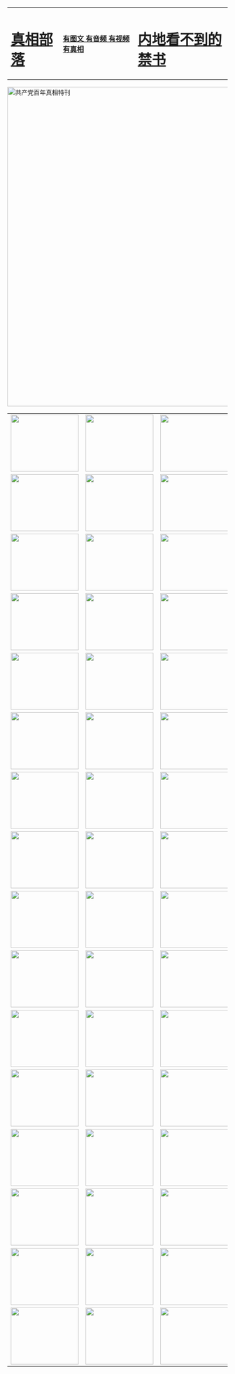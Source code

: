 <table>
<tr>

<td>
	<H1><a href="http://s91.crownka.com/zx/">真相部落</a></H1>
</td>
<td>
	<H4><a href="http://s91.crownka.com/zx/">有图文 有音频 有视频 有真相</a></H4>
</td>
<td>
	<H1><a href="http://s91.crownka.com/book/"> 内地看不到的禁书</a></H1>
</td>
</tr>
</table>

 <div ><a href="http://s91.crownka.com/zx/bngcd/"><img src="http://s91.crownka.com/zx/bngcd/gcdbnzx.jpg" width="730"  border="0" alt="共产党百年真相特刊"></a></div>

<table>
<tr>
	<td><a href="http://f19.ncstation.com/xtr/107/"><img  src ="http://f19.ncstation.com/pic/2017/02/107.jpg" width="155px" height="130px"></a></td>
	<td><a href="http://f19.ncstation.com/xtr/829/"><img src ="http://f19.ncstation.com/pic/2017/02/829.jpg" width="155px" height="130px"></a></td>
	<td><a href="http://f19.ncstation.com/xtr/69/"><img  src ="http://f19.ncstation.com/pic/2017/02/69.jpg" width="155px" height="130px"></a></td>
	<td><a href="http://f19.ncstation.com/xtr/99/"><img  src ="http://f19.ncstation.com/pic/2017/02/99.jpg" width="155px" height="130px"></a></td>
</tr>
<tr>
	<td><a href="http://f19.ncstation.com/xtr/40/"><img  src ="http://f19.ncstation.com/pic/2017/02/40.jpg" width="155px" height="130px"></a></td>
	<td><a href="http://f19.ncstation.com/xtr/20/"><img  src ="http://f19.ncstation.com/pic/2017/02/20.jpg" width="155px" height="130px"></a></td>
	<td><a href="http://f19.ncstation.com/xtr/81/"><img  src ="http://f19.ncstation.com/pic/2017/02/81.jpg" width="155px" height="130px"></a></td>
	<td><a href="http://f19.ncstation.com/xtr/2/"><img  src ="http://f19.ncstation.com/pic/2017/02/2.jpg" width="155px" height="130px"></a></td>
</tr>
<tr>
	<td><a href="http://f19.ncstation.com/xtr/86/"><img  src ="http://f19.ncstation.com/pic/2017/02/86.jpg" width="155px" height="130px"></a></td>
	<td><a href="http://f19.ncstation.com/xtr/109/"><img  src ="http://f19.ncstation.com/pic/2017/02/109.jpg" width="155px" height="130px"></a></td>
	<td><a href="http://f19.ncstation.com/xtr/1378/"><img  src ="http://f19.ncstation.com/pic/2017/02/1378.jpg" width="155px" height="130px"></a></td>
	<td><a href="http://f19.ncstation.com/xtr/57/"><img  src ="http://f19.ncstation.com/pic/2017/02/57.jpg" width="155px" height="130px"></a></td>
</tr>
<tr>
	<td><a href="http://f19.ncstation.com/xtr/1219/"><img  src ="http://f19.ncstation.com/pic/2017/02/1219.jpg" width="155px" height="130px"></a></td>
	<td><a href="http://f19.ncstation.com/xtr/1220/"><img  src ="http://f19.ncstation.com/pic/2017/02/1220.jpg" width="155px" height="130px"></a></td>
	<td><a href="http://f19.ncstation.com/xtr/1221/"><img  src ="http://f19.ncstation.com/pic/2017/02/1221.jpg" width="155px" height="130px"></a></td>
	<td><a href="http://f19.ncstation.com/xtr/51/"><img  src ="http://f19.ncstation.com/pic/2017/02/51.jpg" width="155px" height="130px"></a></td>
</tr>
<tr>
	<td><a href="http://f19.ncstation.com/xtr/1055/"><img  src ="http://f19.ncstation.com/pic/2017/02/1055.jpg" width="155px" height="130px"></a></td>
	<td><a href="http://f19.ncstation.com/xtr/611/"><img  src ="http://f19.ncstation.com/pic/2017/02/611.jpg" width="155px" height="130px"></a></td>
	<td><a href="http://f19.ncstation.com/xtr/1121/"><img  src ="http://f19.ncstation.com/pic/2017/02/1121.jpg" width="155px" height="130px"></a></td>
	<td><a href="http://f19.ncstation.com/xtr/610/"><img  src ="http://f19.ncstation.com/pic/2017/02/610.jpg" width="155px" height="130px"></a></td>
</tr>
<tr>
	<td><a href="http://f19.ncstation.com/xtr/1128/"><img  src ="http://f19.ncstation.com/pic/2017/02/1128.jpg" width="155px" height="130px"></a></td>
	<td><a href="http://f19.ncstation.com/xtr/1395/"><img  src ="http://f19.ncstation.com/pic/2017/02/1406.jpg" width="155px" height="130px"></a></td>
	<td><a href="http://f19.ncstation.com/xtr/1407/"><img  src ="http://f19.ncstation.com/pic/2017/02/1407.jpg" width="155px" height="130px"></a></td>
	<td><a href="http://f19.ncstation.com/xtr/934/"><img  src ="http://f19.ncstation.com/pic/2017/02/934.jpg" width="155px" height="130px"></a></td>
</tr>
<tr>
	<td><a href="http://f19.ncstation.com/xtr/641/"><img  src ="http://f19.ncstation.com/pic/2017/02/641.jpg" width="155px" height="130px"></a></td>
	<td><a href="http://f19.ncstation.com/xtr/949/"><img  src ="http://f19.ncstation.com/pic/2017/02/949.jpg" width="155px" height="130px"></a></td>
	<td><a href="http://f19.ncstation.com/xtr/112/"><img  src ="http://f19.ncstation.com/pic/2017/02/112.jpg" width="155px" height="130px"></a></td>
	<td><a href="http://f19.ncstation.com/xtr/812/"><img  src ="http://f19.ncstation.com/pic/2017/02/812.jpg" width="155px" height="130px"></a></td>
</tr>
<tr>
	<td><a href="http://f19.ncstation.com/xtr/103/"><img  src ="http://f19.ncstation.com/pic/2017/02/103.jpg" width="155px" height="130px"></a></td>
	<td><a href="http://f19.ncstation.com/xtr/3/"><img  src ="http://f19.ncstation.com/pic/2017/02/3.jpg" width="155px" height="130px"></a></td>
	<td><A href="http://f19.ncstation.com/mp4/zx/2015/11/Lkmtt.mp4" target="_blank" title="莲开满天庭"><img  src="http://f19.ncstation.com/pic/2015/11/Lkmtt3480_jssor.jpg"  width="155px" height="130px"></A></td>
	<td><A href="http://f19.ncstation.com/mp4/zx/2015/11/2013513.mp4" target="_blank" title="飞旋的法轮"><img  src="http://f19.ncstation.com/pic/2015/11/falun480_jssor.jpg"  width="155px" height="130px"></A></td>
</tr>
<tr>
	<td><A href="http://f19.ncstation.com/mp4/zx/2015/11/NYParade.mp4" target="_blank" title="2004年4月10日法轮功纽约大游行"><img  src="http://f19.ncstation.com/pic/2015/11/nyparade480_jssor.jpg"  width="155px" height="130px"></A></td>
	<td><A href="http://f19.ncstation.com/mp4/news617/2015/05/WEB_s28093.mp4" target="_blank" title="2015年世界法轮大法日特别报导"><img  src="http://f19.ncstation.com/pic/2015/11/p6752711a666997037_jssor.jpg"  width="155px" height="130px"></A></td>
	<td><A href="http://f19.ncstation.com/mp4/news829/2015/11/30211_326650.mp4" target="_blank" title="沧州绑架案连审四天 民众抹泪称审好人"><img  src="http://f19.ncstation.com/pic/2015/11/changzhou2480_jssor.jpg"  width="155px" height="130px"></A></td>
	<td><A href="http://f19.ncstation.com/mp4/mhph/2015/10/changzhou.mp4" target="_blank" title="沧州真相--狮城血泪"><img  src="http://f19.ncstation.com/pic/2015/11/changzhou480_jssor.jpg"  width="155px" height="130px"></A></td>
</tr>
<tr>
	<td><A href="http://f19.ncstation.com/mp4/mhjd/mhjd_55.mp4" target="_blank" title="正义律师与无罪辩护"><img  src="http://f19.ncstation.com/pic/2015/11/wzbh480_jssor.jpg"  width="155px" height="130px"></A></td>
	<td><A href="http://f19.ncstation.com/mp4/zx/2015/11/layerkcs.mp4" target="_blank" title="中国的良心--高智晟律师"><img  src="http://f19.ncstation.com/pic/2015/11/layerkcs2480_jssor.jpg"  width="155px" height="130px"></A></td>
	<td><A href="http://f19.ncstation.com/mp4/mhph/2015/10/szxl.mp4" target="_blank" title="神州血泪--北京、大庆、广东、哈尔滨"><img  src="http://f19.ncstation.com/pic/2015/11/szxl480_jssor.jpg"  width="155px" height="130px"></A></td>
	<td><A href="http://f19.ncstation.com/mp4/zx/2015/11/TangShanFFXS.mp4" target="_blank" title="真相纪录片：凤凰新生"><img  src="http://f19.ncstation.com/pic/2015/11/fhxs2480_jssor.jpg"  width="155px" height="130px"></A></td>
</tr>
<tr>
	<td><A href="http://f19.ncstation.com/mp4/zx/2015/11/jidong.mp4" target="_blank" title="冀东监狱的罪恶"><img  src="http://f19.ncstation.com/pic/2015/11/jidong480_jssor.jpg"  width="155px" height="130px"></A></td>
	<td><A href="http://f19.ncstation.com/mp4/mhph/2015/10/tangshan.mp4" target="_blank" title="凤凰血泪"><img  src="http://f19.ncstation.com/pic/2015/11/tangshan480_jssor.jpg"  width="155px" height="130px"></A>
					</div></td>
	<td>	<A href="http://f19.ncstation.com/mp4/mhph/2015/10/zfxtzxl.mp4" target="_blank" title="政法系统罪行录--唐山篇"><img  src="http://f19.ncstation.com/pic/2015/11/zfxtzxl480_jssor.jpg"  width="155px" height="130px"></A></td>
	<td><A href="http://f19.ncstation.com/mp4/mhph/2015/10/QDBG.mp4" target="_blank" title="青岛悲歌"><img  src="http://f19.ncstation.com/pic/2015/10/qdbg2480_jssor.jpg"  width="155px" height="130px"></A></td>
</tr>
<tr>
	<td><A href="http://f19.ncstation.com/mp4/mhph/2015/10/huludao.mp4" target="_blank" title="葫芦岛永恒的见证"><img  src="http://f19.ncstation.com/pic/2015/10/huludao480_jssor.jpg"  width="155px" height="130px"></A></td>
	<td><A href="http://f19.ncstation.com/mp4/mhph/2015/10/qbzx.mp4" target="_blank" title="湖畔泉边听真相-济南泉城的传奇"><img  src="http://f19.ncstation.com/pic/2015/10/hupan480_jssor.jpg"  width="155px" height="130px"></A></td>
	<td><A href="http://f19.ncstation.com/mp4/mhph/2015/10/baoding_dvd_v2.mp4" target="_blank" title="燕赵悲歌"><img  src="http://f19.ncstation.com/pic/2015/10/yzbg480_jssor.jpg"  width="155px" height="130px"></A></td>
	<td><A href="http://f19.ncstation.com/mp4/zx/2015/11/meihuashi_complete_ED2.0.mp4" target="_blank" title="梅花诗完整版"><img  src="http://f19.ncstation.com/pic/2015/11/mhs480_jssor.jpg"  width="155px" height="130px"></A></td>
</tr>
<tr>
	<td><A href="http://f19.ncstation.com/mp4/zx/2015/11/fengbei512k.mp4" target="_blank" title="丰碑"><img  src="http://f19.ncstation.com/pic/2015/11/fongbei480_jssor.jpg"  width="155px" height="130px"></A></td>
	<td><A href="http://f19.ncstation.com/mp4/zx/2015/11/fytdxComplete.mp4" target="_blank" title="风雨天地行全集"><img  src="http://f19.ncstation.com/pic/2015/11/fytdxWhite480_jssor.jpg"  width="155px" height="130px"></A></td>
	<td><A href="http://f19.ncstation.com/mp4/zx/2015/11/JianZheng.mp4" target="_blank" title="见证"><img  src="http://f19.ncstation.com/pic/2015/11/witness480_jssor.jpg"  width="155px" height="130px"></A></td>
	<td><A href="http://f19.ncstation.com/mp4/mhph/2015/10/hcym.mp4" target="_blank" title="红朝阴谋"><img  src="http://f19.ncstation.com/pic/2015/10/hcym480_jssor.jpg"  width="155px" height="130px"></A></td>
</tr>
<tr>
	<td><A href="http://f19.ncstation.com/mp4/zx/2015/11/zfzxPalV3.mp4" target="_blank" title="是自焚还是骗局"><img  src="http://f19.ncstation.com/pic/2015/11/zfzx4805_jssor.jpg"  width="155px" height="130px"></A></td>
	<td><A href="http://f19.ncstation.com/mp4/zx/2015/11/lsdspMsyTd.mp4" target="_blank" title="历史的审判"><img  src="http://f19.ncstation.com/pic/2015/11/lsdsp480_jssor.jpg"  width="155px" height="130px"></A></td>
	<td><A href="http://f19.ncstation.com/mp4/news886/2015/11/concat886.mp4" target="_blank" title="一周全球控告江泽民"><img  src="http://f19.ncstation.com/pic/2015/11/news886480_jssor.jpg"  width="155px" height="130px"></A></td>
	<td><A href="http://f19.ncstation.com/mp4/news1378/2014/08/CQSD_s0_e4_v2_i0-CQSD_4-video.mp4" target="_blank" title="欧洲的抉择"><img  src="http://f19.ncstation.com/pic/2015/11/p5143421a564166643-ss_jssor.jpg"  width="155px" height="130px"></A></td>
</tr>
<tr>
	<td><A href="http://f19.ncstation.com/mp4/zx/2015/11/hk20150720parade.mp4" target="_blank" title="港法轮功反迫害大游行 大陆游客震撼"><img  src="http://f19.ncstation.com/pic/2015/11/281098-ss_jssor.jpg"  width="155px" height="130px"></A></td>
	<td><A href="http://f19.ncstation.com/mp4/zx/2015/11/20150720hkParade512k.mp4" target="_blank" title="香港法轮功720游行声援诉江潮"><img  src="http://f19.ncstation.com/pic/2015/11/2015720parade480_jssor.jpg"  width="155px" height="130px"></A></td>
	<td><A href="http://f19.ncstation.com/mp4/zx/2015/11/hktdc512.mp4" target="_blank" title="香港退党潮"><img  src="http://f19.ncstation.com/pic/2015/11/hktdc480_jssor.jpg"  width="155px" height="130px"></A></td>
	<td><A href="http://f19.ncstation.com/mp4/news413/2015/11/concat413.mp4" target="_blank" title="本月退党精选"><img  src="http://f19.ncstation.com/pic/2015/11/tuidang480_jssor.jpg"  width="155px" height="130px"></A></td>
</tr>
<tr>
	<td><A href="http://f19.ncstation.com/mp4/news823/2015/11/TSZG_British_1_QA_A_TSZG-61-1_XinHaoNianZuoZh_P617180.mp4" target="_blank" title="辛灏年：纪念《九评共产党》发表十周年演讲"><img  src="http://f19.ncstation.com/pic/2015/11/xhn9p10480_jssor.jpg"  width="155px" height="130px"></A></td>
	<td><A href="http://f19.ncstation.com/mp4/news57/2015/11/JPGCD8.mp4" target="_blank" title="【九评之八】评中国共产党的邪教本质"><img  src="http://f19.ncstation.com/pic/2015/11/9pkcd8p480_jssor.jpg"  width="155px" height="130px"></A></td>
	<td><A href="http://f19.ncstation.com/mp4/other/kao.Chih.Sheng_story.mp4"  target="_blank" title="超越恐惧:高智晟的故事"				style="font-size:20px;"><img src="http://f19.ncstation.com/pic/2016/12/GZS201408070902.jpg"  width="155px" height="130px">
						</A></td>
	<td><A href="http://f19.ncstation.com/mp4/zx/2016/11/oh10yearsInv.mp4"  target="_blank" title="纪录片《活摘 十年调查》完整版" style="font-size:20px;"><img src="http://f19.ncstation.com/pic/2016/11/10yearsOHinv.jpg"  width="155px" height="130px">
						</A></td>
</tr>
</table>


